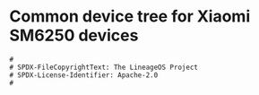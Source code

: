 # Common device tree for Xiaomi SM6250 devices

```
#
# SPDX-FileCopyrightText: The LineageOS Project
# SPDX-License-Identifier: Apache-2.0
#
```
